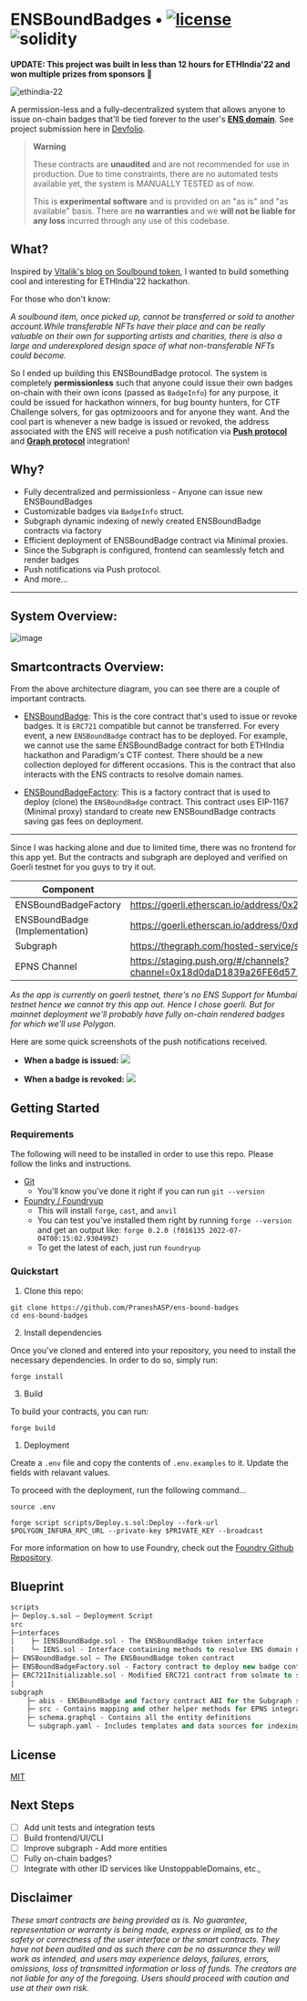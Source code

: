 # ENSBoundBadges •   [![license](https://img.shields.io/badge/MIT-brown.svg?label=MIT)](https://opensource.org/licenses/MIT) ![solidity](https://img.shields.io/badge/solidity-0.8.17-lightgrey)

**UPDATE: This project was built in less than 12 hours for ETHIndia'22 and won multiple prizes from sponsors 🎉**

![ethindia-22](https://github.com/PraneshASP/ens-bound-badges/assets/42379522/a1a5be6c-c3fb-4d03-87ac-f22bca190872) 

A permission-less and a fully-decentralized system that allows anyone to issue on-chain badges that'll be tied forever to the user's [**ENS domain**](https://ens.domains). See project submission here in  [Devfolio](https://devfolio.co/projects/ensboundbadges-ebb-eaf6). 


> **Warning**
>
> These contracts are **unaudited** and are not recommended for use in production. Due to time constraints, there are no automated  tests available yet, the system is MANUALLY TESTED as of now.
>
> This is **experimental software** and is provided on an "as is" and "as available" basis.
> There are **no warranties** and we **will not be liable for any loss** incurred through any use of this codebase.

 
## What?

Inspired by [Vitalik's blog on Soulbound token](https://vitalik.ca/general/2022/01/26/soulbound.html), I wanted to build something cool and interesting for ETHIndia'22 hackathon. 

For those who don't know:

*A soulbound item, once picked up, cannot be transferred or sold to another account.While transferable NFTs have their place and can be really valuable on their own for supporting artists and charities, there is also a large and underexplored design space of what non-transferable NFTs could become.*

So I ended up building this ENSBoundBadge protocol. The system is completely **permissionless** such that anyone could issue their own badges on-chain with their own icons (passed as `BadgeInfo`) for any purpose, it could be issued for hackathon winners, for bug bounty hunters, for CTF Challenge solvers, for gas optmizooors and for anyone they want. And the cool part is whenever a new badge is issued or revoked, the address associated with the ENS will receive a push notification via [**Push protocol**](https://push.org) and [**Graph protocol**](https://thegraph.com) integration!


## Why?
- Fully decentralized and permissionless - Anyone can issue new ENSBoundBadges
- Customizable badges via `BadgeInfo` struct.
- Subgraph dynamic indexing of newly created ENSBoundBadge contracts via factory
- Efficient deployment of ENSBoundBadge contract via Minimal proxies.
- Since the Subgraph is configured, frontend can seamlessly fetch and render badges
- Push notifications via Push protocol. 
- And more...
  

---

## System Overview:

![image](assets/architecture.png)

## Smartcontracts Overview:

From the above architecture diagram, you can see there are a couple of important contracts.

- [ENSBoundBadge](https://github.com/PraneshASP/ens-bound-badges/blob/main/src/ENSBoundBadge.sol): This is the core contract that's used to issue or revoke badges. It is `ERC721` compatible but cannot be transferred. For every event, a new `ENSBoundBadge` contract has to be deployed. For example, we cannot use the same ENSBoundBadge contract for both ETHIndia hackathon and Paradigm's CTF contest. There should be a new collection deployed for different occasions. This is the contract that also interacts with the ENS contracts to resolve domain names.
  
- [ENSBoundBadgeFactory](https://github.com/PraneshASP/ens-bound-badges/blob/main/src/ENSBoundBadgeFactory.sol): This is a factory contract that is used to deploy (clone) the `ENSBoundBadge` contract. This contract uses EIP-1167 (Minimal proxy) standard to create new ENSBoundBadge contracts saving gas fees on deployment. 

---

Since I was hacking alone and due to limited time, there was no frontend for this app yet. But the contracts and subgraph are deployed and verified on Goerli testnet for you guys to try it out.

| **Component**                  | **Link**                                                                               |
|--------------------------------|----------------------------------------------------------------------------------------|
| ENSBoundBadgeFactory           | https://goerli.etherscan.io/address/0x2A89C6fC204124924fB860aacdb51BaE9686F8f7         |
| ENSBoundBadge (Implementation) | https://goerli.etherscan.io/address/0xd15B5D3D12AFAEb2cb2211E1449aC2860fD7D55D         |
| Subgraph                       | https://thegraph.com/hosted-service/subgraph/praneshasp/ensboundbadge-test             |
| EPNS Channel                   | https://staging.push.org/#/channels?channel=0x18d0daD1839a26FE6d5718791BAf4e7bC12b49eC |

*As the app is currently on goerli testnet, there's no ENS Support for Mumbai testnet hence we cannot try this app out. Hence I chose goerli. But for mainnet deployment we'll probably have fully on-chain rendered badges for which we'll use Polygon.*

Here are some quick screenshots of the push notifications received.

- **When a badge is issued:**
  ![](assets/pn_success.png)
   

- **When a badge is revoked:**
  ![](assets/pn_revoke.png)

## Getting Started

### Requirements

The following will need to be installed in order to use this repo. Please follow the links and instructions.

- [Git](https://git-scm.com/book/en/v2/Getting-Started-Installing-Git)
  - You'll know you've done it right if you can run `git --version`
- [Foundry / Foundryup](https://github.com/gakonst/foundry)
  - This will install `forge`, `cast`, and `anvil`
  - You can test you've installed them right by running `forge --version` and get an output like: `forge 0.2.0 (f016135 2022-07-04T00:15:02.930499Z)`
  - To get the latest of each, just run `foundryup`
 

### Quickstart

1. Clone this repo:

```
git clone https://github.com/PraneshASP/ens-bound-badges
cd ens-bound-badges
```

2. Install dependencies

Once you've cloned and entered into your repository, you need to install the necessary dependencies. In order to do so, simply run:

```shell
forge install
```

3. Build

To build your contracts, you can run:

```shell
forge build
```

1. Deployment

Create a `.env` file and copy the contents of `.env.examples` to it.
Update the fields with relavant values.

To proceed with the deployment, run the following command...

```shell
source .env

forge script scripts/Deploy.s.sol:Deploy --fork-url $POLYGON_INFURA_RPC_URL --private-key $PRIVATE_KEY --broadcast
```

For more information on how to use Foundry, check out the [Foundry Github Repository](https://github.com/foundry-rs/foundry/tree/master/forge).

## Blueprint

```ml
scripts
├─ Deploy.s.sol — Deployment Script
src
├─interfaces
|    ├─ IENSBoundBadge.sol - The ENSBoundBadge token interface
|    └─ IENS.sol - Interface containing methods to resolve ENS domain names.
├─ ENSBoundBadge.sol — The ENSBoundBadge token contract
├─ ENSBoundBadgeFactory.sol - Factory contract to deploy new badge contracts
├─ ERC721Initializable.sol - Modified ERC721 contract from solmate to support Clones.
|
subgraph
    ├─ abis - ENSBoundBadge and factory contract ABI for the Subgraph schema and mappings
    ├─ src - Contains mapping and other helper methods for EPNS integration
    ├─ schema.graphql - Contains all the entity definitions
    └─ subgraph.yaml - Includes templates and data sources for indexing

```

## License

[MIT](https://github.com/PraneshASP/ens-bound-badges/blob/master/LICENSE)

## Next Steps

- [ ] Add unit tests and integration tests
- [ ] Build frontend/UI/CLI
- [ ] Improve subgraph - Add more entities
- [ ] Fully on-chain badges?
- [ ] Integrate with other ID services like UnstoppableDomains, etc.,

## Disclaimer

_These smart contracts are being provided as is. No guarantee, representation or warranty is being made, express or implied, as to the safety or correctness of the user interface or the smart contracts. They have not been audited and as such there can be no assurance they will work as intended, and users may experience delays, failures, errors, omissions, loss of transmitted information or loss of funds. The creators are not liable for any of the foregoing. Users should proceed with caution and use at their own risk._
